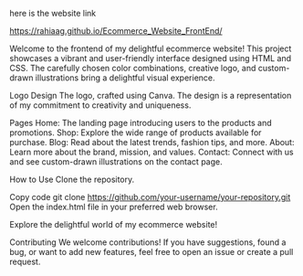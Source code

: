 here is the website link

https://rahiaag.github.io/Ecommerce_Website_FrontEnd/

Welcome to the frontend of my delightful ecommerce website! This project showcases a vibrant and user-friendly interface designed using HTML and CSS. The carefully chosen color combinations, creative logo, and custom-drawn illustrations bring a delightful visual experience.

Logo Design
The logo, crafted using Canva. The design is a representation of my commitment to creativity and uniqueness.


Pages
Home: The landing page introducing users to the products and promotions.
Shop: Explore the wide range of products available for purchase.
Blog: Read about the latest trends, fashion tips, and more.
About: Learn more about the brand, mission, and values.
Contact: Connect with us and see custom-drawn illustrations on the contact page.

How to Use
Clone the repository.

Copy code
git clone https://github.com/your-username/your-repository.git
Open the index.html file in your preferred web browser.

Explore the delightful world of my ecommerce website!

Contributing
We welcome contributions! If you have suggestions, found a bug, or want to add new features, feel free to open an issue or create a pull request.
